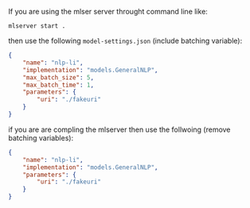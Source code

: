 If you are using the mlser server throught command line like:
```
mlserver start .
```
then use the following `model-settings.json` (include batching variable):
```json
{
    "name": "nlp-li",
    "implementation": "models.GeneralNLP",
    "max_batch_size": 5,
    "max_batch_time": 1,
    "parameters": {
        "uri": "./fakeuri"
    }
}
```
if you are are compling the mlserver then use the follwoing (remove batching variables):
```json
{
    "name": "nlp-li",
    "implementation": "models.GeneralNLP",
    "parameters": {
        "uri": "./fakeuri"
    }
}
```